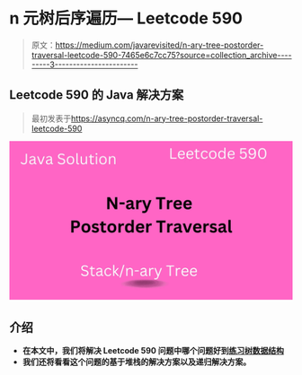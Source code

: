 # n 元树后序遍历— Leetcode 590

> 原文：<https://medium.com/javarevisited/n-ary-tree-postorder-traversal-leetcode-590-7465e6c7cc75?source=collection_archive---------3----------------------->

## Leetcode 590 的 Java 解决方案

> 最初发表于<https://asyncq.com/n-ary-tree-postorder-traversal-leetcode-590>

**[![](img/ff6820908790a6bd8425649d766629db.png)](https://www.java67.com/2020/02/top-40-binary-tree-interview-questions.html)**

## **介绍**

*   **在本文中，我们将解决 Leetcode 590 问题中哪个问题好到[练习树数据结构](/javarevisited/20-binary-tree-algorithms-problems-from-coding-interviews-c5e5a384df30)**
*   **我们还将看看这个问题的基于堆栈的解决方案以及递归解决方案。**